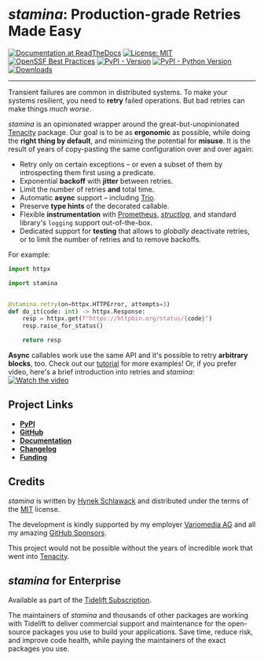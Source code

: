 # *stamina*: Production-grade Retries Made Easy

[![Documentation at ReadTheDocs](https://img.shields.io/badge/Docs-Read%20The%20Docs-black)](https://stamina.hynek.me)
[![License: MIT](https://img.shields.io/badge/license-MIT-C06524)](https://github.com/hynek/stamina/blob/main/LICENSE)
[![OpenSSF Best Practices](https://bestpractices.coreinfrastructure.org/projects/7550/badge)](https://bestpractices.coreinfrastructure.org/projects/7550)
[![PyPI - Version](https://img.shields.io/pypi/v/stamina.svg)](https://pypi.org/project/stamina)
[![PyPI - Python Version](https://img.shields.io/pypi/pyversions/stamina.svg)](https://pypi.org/project/stamina)
[![Downloads](https://static.pepy.tech/badge/stamina/month)](https://pepy.tech/project/stamina)

---

Transient failures are common in distributed systems.
To make your systems resilient, you need to **retry** failed operations.
But bad retries can make things *much worse*.

*stamina* is an opinionated wrapper around the great-but-unopinionated [Tenacity](https://tenacity.readthedocs.io/) package.
Our goal is to be as **ergonomic** as possible, while doing the **right thing by default**, and minimizing the potential for **misuse**.
It is the result of years of copy-pasting the same configuration over and over again:

- Retry only on certain exceptions – or even a subset of them by introspecting them first using a predicate.
- Exponential **backoff** with **jitter** between retries.
- Limit the number of retries **and** total time.
- Automatic **async** support – including [Trio](https://trio.readthedocs.io/).
- Preserve **type hints** of the decorated callable.
- Flexible **instrumentation** with [Prometheus](https://github.com/prometheus/client_python), [*structlog*](https://www.structlog.org/), and standard library's `logging` support out-of-the-box.
- Dedicated support for **testing** that allows to _globally_ deactivate retries, or to limit the number of retries and to remove backoffs.

For example:

```python
import httpx

import stamina


@stamina.retry(on=httpx.HTTPError, attempts=3)
def do_it(code: int) -> httpx.Response:
    resp = httpx.get(f"https://httpbin.org/status/{code}")
    resp.raise_for_status()

    return resp
```

<!-- end docs index -->

**Async** callables work use the same API and it's possible to retry **arbitrary blocks**, too.
Check out our [tutorial](https://stamina.hynek.me/en/latest/tutorial.html) for more examples!
Or, if you prefer video, here's a brief introduction into retries and *stamina*:
[![Watch the video](https://img.youtube.com/vi/BxikFuvaT1Y/maxresdefault.jpg)](https://youtu.be/BxikFuvaT1Y)


## Project Links

- [**PyPI**](https://pypi.org/project/stamina/)
- [**GitHub**](https://github.com/hynek/stamina)
- [**Documentation**](https://stamina.hynek.me)
- [**Changelog**](https://github.com/hynek/stamina/blob/main/CHANGELOG.md)
- [**Funding**](https://hynek.me/say-thanks/)


## Credits

*stamina* is written by [Hynek Schlawack](https://hynek.me/) and distributed under the terms of the [MIT](https://spdx.org/licenses/MIT.html) license.

The development is kindly supported by my employer [Variomedia AG](https://www.variomedia.de/) and all my amazing [GitHub Sponsors](https://github.com/sponsors/hynek).

This project would not be possible without the years of incredible work that went into [Tenacity](https://tenacity.readthedocs.io/).


## *stamina* for Enterprise

Available as part of the [Tidelift Subscription](https://tidelift.com/?utm_source=lifter&utm_medium=referral&utm_campaign=hynek).

The maintainers of *stamina* and thousands of other packages are working with Tidelift to deliver commercial support and maintenance for the open-source packages you use to build your applications.
Save time, reduce risk, and improve code health, while paying the maintainers of the exact packages you use.
